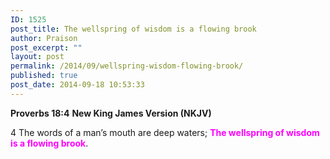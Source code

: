 ```yaml
---
ID: 1525
post_title: The wellspring of wisdom is a flowing brook
author: Praison
post_excerpt: ""
layout: post
permalink: /2014/09/wellspring-wisdom-flowing-brook/
published: true
post_date: 2014-09-18 10:53:33
---
```

<strong>Proverbs 18:4</strong>
<strong> New King James Version (NKJV)</strong>

4 The words of a man’s mouth are deep waters;
<span style="color: #ff00ff;"><strong>The wellspring of wisdom is a flowing brook</strong></span>.